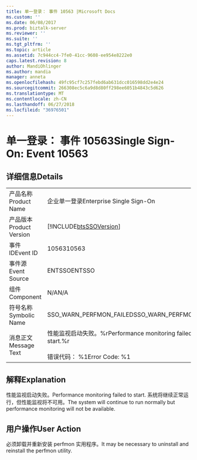 ```yaml
---
title: 单一登录： 事件 10563 |Microsoft Docs
ms.custom: ''
ms.date: 06/08/2017
ms.prod: biztalk-server
ms.reviewer: ''
ms.suite: ''
ms.tgt_pltfrm: ''
ms.topic: article
ms.assetid: 7c944cc4-7fe0-41cc-9608-ee954e8222e0
caps.latest.revision: 8
author: MandiOhlinger
ms.author: mandia
manager: anneta
ms.openlocfilehash: 49fc95cf7c257febd6ab631dcc016598dd2e4e24
ms.sourcegitcommit: 266308ec5c6a9d8d80ff298ee6051b4843c5d626
ms.translationtype: MT
ms.contentlocale: zh-CN
ms.lasthandoff: 06/27/2018
ms.locfileid: "36976501"
---
```

# <a name="single-sign-on-event-10563"></a><span data-ttu-id="e3748-102">单一登录： 事件 10563</span><span class="sxs-lookup"><span data-stu-id="e3748-102">Single Sign-On: Event 10563</span></span>
## <a name="details"></a><span data-ttu-id="e3748-103">详细信息</span><span class="sxs-lookup"><span data-stu-id="e3748-103">Details</span></span>  
  
|                 |                                                                      |
|-----------------|----------------------------------------------------------------------|
|  <span data-ttu-id="e3748-104">产品名称</span><span class="sxs-lookup"><span data-stu-id="e3748-104">Product Name</span></span>   |                      <span data-ttu-id="e3748-105">企业单一登录</span><span class="sxs-lookup"><span data-stu-id="e3748-105">Enterprise Single Sign-On</span></span>                       |
| <span data-ttu-id="e3748-106">产品版本</span><span class="sxs-lookup"><span data-stu-id="e3748-106">Product Version</span></span> |      [!INCLUDE[btsSSOVersion](../includes/btsssoversion-md.md)]      |
|    <span data-ttu-id="e3748-107">事件 ID</span><span class="sxs-lookup"><span data-stu-id="e3748-107">Event ID</span></span>     |                                <span data-ttu-id="e3748-108">10563</span><span class="sxs-lookup"><span data-stu-id="e3748-108">10563</span></span>                                 |
|  <span data-ttu-id="e3748-109">事件源</span><span class="sxs-lookup"><span data-stu-id="e3748-109">Event Source</span></span>   |                                <span data-ttu-id="e3748-110">ENTSSO</span><span class="sxs-lookup"><span data-stu-id="e3748-110">ENTSSO</span></span>                                |
|    <span data-ttu-id="e3748-111">组件</span><span class="sxs-lookup"><span data-stu-id="e3748-111">Component</span></span>    |                                 <span data-ttu-id="e3748-112">N/A</span><span class="sxs-lookup"><span data-stu-id="e3748-112">N/A</span></span>                                  |
|  <span data-ttu-id="e3748-113">符号名称</span><span class="sxs-lookup"><span data-stu-id="e3748-113">Symbolic Name</span></span>  |                       <span data-ttu-id="e3748-114">SSO_WARN_PERFMON_FAILED</span><span class="sxs-lookup"><span data-stu-id="e3748-114">SSO_WARN_PERFMON_FAILED</span></span>                        |
|  <span data-ttu-id="e3748-115">消息正文</span><span class="sxs-lookup"><span data-stu-id="e3748-115">Message Text</span></span>   | <span data-ttu-id="e3748-116">性能监视启动失败。%r</span><span class="sxs-lookup"><span data-stu-id="e3748-116">Performance monitoring failed to start.%r</span></span><br /><br /> <span data-ttu-id="e3748-117">错误代码： %1</span><span class="sxs-lookup"><span data-stu-id="e3748-117">Error Code: %1</span></span> |
  
## <a name="explanation"></a><span data-ttu-id="e3748-118">解释</span><span class="sxs-lookup"><span data-stu-id="e3748-118">Explanation</span></span>  
 <span data-ttu-id="e3748-119">性能监视启动失败。</span><span class="sxs-lookup"><span data-stu-id="e3748-119">Performance monitoring failed to start.</span></span> <span data-ttu-id="e3748-120">系统将继续正常运行，但性能监视将不可用。</span><span class="sxs-lookup"><span data-stu-id="e3748-120">The system will continue to run normally but performance monitoring will not be available.</span></span>  
  
## <a name="user-action"></a><span data-ttu-id="e3748-121">用户操作</span><span class="sxs-lookup"><span data-stu-id="e3748-121">User Action</span></span>  
 <span data-ttu-id="e3748-122">必须卸载并重新安装 perfmon 实用程序。</span><span class="sxs-lookup"><span data-stu-id="e3748-122">It may be necessary to uninstall and reinstall the perfmon utility.</span></span>